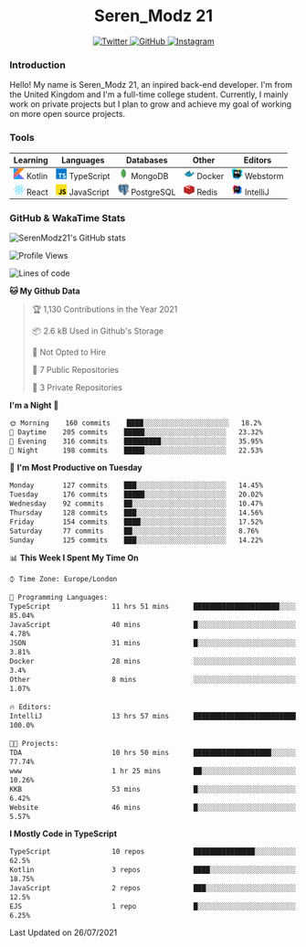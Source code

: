 <div align="center">
  <h1>Seren_Modz 21</h1>
  <a href="https://twitter.com/SerenModz21">
    <img alt="Twitter" src="https://img.shields.io/badge/twitter%20-%231DA1F2.svg?&style=for-the-badge&logo=Twitter&logoColor=white">
  </a>
  <a href="https://github.com/SerenModz21">
    <img alt="GitHub" src="https://img.shields.io/badge/github%20-%23121011.svg?&style=for-the-badge&logo=github&logoColor=white">
  </a>
  <a href="https://www.instagram.com/serenmodz21">
    <img alt="Instagram" src="https://img.shields.io/badge/instagram%20-%23E4405F.svg?&style=for-the-badge&logo=Instagram&logoColor=white">
  </a>
</div>

### Introduction

Hello! My name is Seren_Modz 21, an inpired back-end developer. I'm from the United Kingdom and I'm a full-time college student. Currently, I mainly work on private projects but I plan to grow and achieve my goal of working on more open source projects. 

### Tools

 **Learning**                                        | **Languages**                                               | **Databases**                                               | **Other**                                           | **Editors**                                                  
-----------------------------------------------------|-------------------------------------------------------------|-------------------------------------------------------------|-----------------------------------------------------|--------------------------------------------------------------
 <img width="19px" src="./assets/kotlin.svg"> Kotlin | <img width="19px" src="./assets/typescript.svg"> TypeScript | <img width="19px" src="./assets/mongodb.svg"> MongoDB       | <img width="19px" src="./assets/docker.svg"> Docker | <img width="19px" src="./assets/webstorm.svg"> Webstorm      
 <img width="19px" src="./assets/react.svg"> React   | <img width="19px" src="./assets/javascript.svg"> JavaScript | <img width="19px" src="./assets/postgresql.svg"> PostgreSQL | <img width="19px" src="./assets/redis.svg"> Redis   | <img width="19px" src="./assets/intellij-idea.svg"> IntelliJ 

### GitHub & WakaTime Stats

![SerenModz21's GitHub stats](https://github-readme-stats.vercel.app/api?username=SerenModz21&show_icons=true&theme=dark)

<!--START_SECTION:waka-->
![Profile Views](http://img.shields.io/badge/Profile%20Views-0-blue)

![Lines of code](https://img.shields.io/badge/From%20Hello%20World%20I%27ve%20Written-23052%20lines%20of%20code-blue)

**🐱 My Github Data** 

> 🏆 1,130 Contributions in the Year 2021
 > 
> 📦 2.6 kB Used in Github's Storage 
 > 
> 🚫 Not Opted to Hire
 > 
> 📜 7 Public Repositories 
 > 
> 🔑 3 Private Repositories  
 > 
**I'm a Night 🦉** 

```text
🌞 Morning    160 commits    ████░░░░░░░░░░░░░░░░░░░░░   18.2% 
🌆 Daytime    205 commits    █████░░░░░░░░░░░░░░░░░░░░   23.32% 
🌃 Evening    316 commits    █████████░░░░░░░░░░░░░░░░   35.95% 
🌙 Night      198 commits    █████░░░░░░░░░░░░░░░░░░░░   22.53%

```
📅 **I'm Most Productive on Tuesday** 

```text
Monday       127 commits    ███░░░░░░░░░░░░░░░░░░░░░░   14.45% 
Tuesday      176 commits    █████░░░░░░░░░░░░░░░░░░░░   20.02% 
Wednesday    92 commits     ██░░░░░░░░░░░░░░░░░░░░░░░   10.47% 
Thursday     128 commits    ███░░░░░░░░░░░░░░░░░░░░░░   14.56% 
Friday       154 commits    ████░░░░░░░░░░░░░░░░░░░░░   17.52% 
Saturday     77 commits     ██░░░░░░░░░░░░░░░░░░░░░░░   8.76% 
Sunday       125 commits    ███░░░░░░░░░░░░░░░░░░░░░░   14.22%

```


📊 **This Week I Spent My Time On** 

```text
⌚︎ Time Zone: Europe/London

💬 Programming Languages: 
TypeScript               11 hrs 51 mins      █████████████████████░░░░   85.04% 
JavaScript               40 mins             █░░░░░░░░░░░░░░░░░░░░░░░░   4.78% 
JSON                     31 mins             █░░░░░░░░░░░░░░░░░░░░░░░░   3.81% 
Docker                   28 mins             ░░░░░░░░░░░░░░░░░░░░░░░░░   3.4% 
Other                    8 mins              ░░░░░░░░░░░░░░░░░░░░░░░░░   1.07%

🔥 Editors: 
IntelliJ                 13 hrs 57 mins      █████████████████████████   100.0%

🐱‍💻 Projects: 
TDA                      10 hrs 50 mins      ███████████████████░░░░░░   77.74% 
www                      1 hr 25 mins        ██░░░░░░░░░░░░░░░░░░░░░░░   10.26% 
KKB                      53 mins             █░░░░░░░░░░░░░░░░░░░░░░░░   6.42% 
Website                  46 mins             █░░░░░░░░░░░░░░░░░░░░░░░░   5.57%

```

**I Mostly Code in TypeScript** 

```text
TypeScript               10 repos            ███████████████░░░░░░░░░░   62.5% 
Kotlin                   3 repos             ████░░░░░░░░░░░░░░░░░░░░░   18.75% 
JavaScript               2 repos             ███░░░░░░░░░░░░░░░░░░░░░░   12.5% 
EJS                      1 repo              █░░░░░░░░░░░░░░░░░░░░░░░░   6.25%

```



 Last Updated on 26/07/2021
<!--END_SECTION:waka-->
